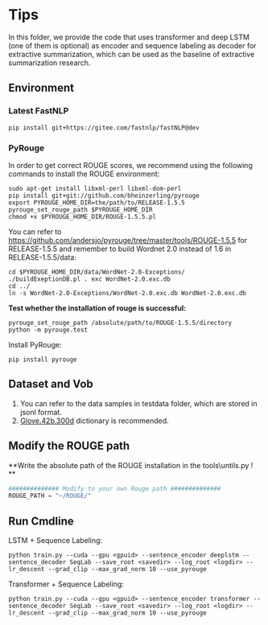# Tips

In this folder, we provide the code that uses transformer and deep LSTM (one of them is optional) as encoder and sequence labeling as decoder for extractive summarization, which can be used as the baseline of extractive summarization research.



## Environment

### Latest FastNLP

```shell
pip install git+https://gitee.com/fastnlp/fastNLP@dev
```

### PyRouge

In order to get correct ROUGE scores, we recommend using the following commands to install the ROUGE environment:

```shell
sudo apt-get install libxml-perl libxml-dom-perl
pip install git+git://github.com/bheinzerling/pyrouge
export PYROUGE_HOME_DIR=the/path/to/RELEASE-1.5.5
pyrouge_set_rouge_path $PYROUGE_HOME_DIR
chmod +x $PYROUGE_HOME_DIR/ROUGE-1.5.5.pl
```

You can refer to https://github.com/andersjo/pyrouge/tree/master/tools/ROUGE-1.5.5 for RELEASE-1.5.5 and remember to build Wordnet 2.0 instead of 1.6 in RELEASE-1.5.5/data:

```shell
cd $PYROUGE_HOME_DIR/data/WordNet-2.0-Exceptions/
./buildExeptionDB.pl . exc WordNet-2.0.exc.db
cd ../
ln -s WordNet-2.0-Exceptions/WordNet-2.0.exc.db WordNet-2.0.exc.db
```

**Test whether the installation of rouge is successful:**

```shell
pyrouge_set_rouge_path /absolute/path/to/ROUGE-1.5.5/directory
python -m pyrouge.test
```

Install PyRouge:

```shell
pip install pyrouge
```



## Dataset and Vob

1. You can refer to the data samples in testdata folder, which are stored in jsonl format.
2. [Glove.42b.300d](https://apache-mxnet.s3.cn-north-1.amazonaws.com.cn/gluon/embeddings/glove/glove.42B.300d.zip) dictionary is recommended.



## Modify the ROUGE path

**Write the absolute path of the ROUGE installation in the tools\untils.py ! **

```python
############## Modify to your own Rouge path ##############
ROUGE_PATH = "~/ROUGE/"
```



## Run Cmdline

LSTM + Sequence Labeling:

```shell
python train.py --cuda --gpu <gpuid> --sentence_encoder deeplstm --sentence_decoder SeqLab --save_root <savedir> --log_root <logdir> --lr_descent --grad_clip --max_grad_norm 10 --use_pyrouge
```

Transformer + Sequence Labeling:

```shell
python train.py --cuda --gpu <gpuid> --sentence_encoder transformer --sentence_decoder SeqLab --save_root <savedir> --log_root <logdir> --lr_descent --grad_clip --max_grad_norm 10 --use_pyrouge
```

